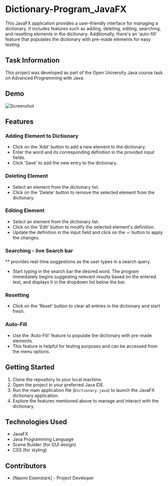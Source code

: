 # Dictionary-Program_JavaFX
This JavaFX application provides a user-friendly interface for managing a dictionary. It includes features such as adding, deleting, editing, searching, and resetting elements in the dictionary. Additionally, there's an 'auto-fill' feature that populates the dictionary with pre-made elements for easy testing.

## Task Information
This project was developed as part of the Open University Java course task on Advanced Programming with Java.

## Demo
![Screenshot](https://github.com/NaomiEisen/Dictionary_Program_JavaFX/assets/166138356/9237d00b-5c44-45c2-96c4-9c5ba5756bac)

## Features

### Adding Element to Dictionary
- Click on the 'Add' button to add a new element to the dictionary.
- Enter the word and its corresponding definition in the provided input fields.
- Click 'Save' to add the new entry to the dictionary.

### Deleting Element
- Select an element from the dictionary list.
- Click on the 'Delete' button to remove the selected element from the dictionary.

### Editing Element
- Select an element from the dictionary list.
- Click on the 'Edit' button to modify the selected element's definition.
- Update the definition in the input field and click on the ✓ button to apply the changes.

### Searching - live Search bar
** provides real-time suggestions as the user types in a search query.
- Start typing in the search bar the desired word. The program immediately begins suggesting relevant results based on the entered text, and displays it in the dropdown list below the bar.

### Resetting
- Click on the 'Reset' button to clear all entries in the dictionary and start fresh.

### Auto-Fill
- Use the 'Auto-Fill' feature to populate the dictionary with pre-made elements.
- This feature is helpful for testing purposes and can be accessed from the menu options.

## Getting Started

1. Clone the repository to your local machine.
2. Open the project in your preferred Java IDE.
3. Run the main application file (`Dictionary.java`) to launch the JavaFX dictionary application.
4. Explore the features mentioned above to manage and interact with the dictionary.

## Technologies Used

- JavaFX
- Java Programming Language
- Scene Builder (for GUI design)
- CSS (for styling)

## Contributors

- [Naomi Eisenstark] - Project Developer

